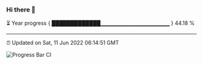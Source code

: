 ### Hi there 👋

⏳ Year progress { █████████████▁▁▁▁▁▁▁▁▁▁▁▁▁▁▁▁▁ } 44.18 %

---

⏰ Updated on Sat, 11 Jun 2022 06:14:51 GMT

![Progress Bar CI](https://github.com/liununu/liununu/workflows/Progress%20Bar%20CI/badge.svg)
